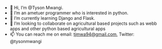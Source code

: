 - 👋 Hi, I’m @Tyson Mwangi.
- 👀 I’m an ametuer programmer who is interested in python.
- 🌱 I’m currently learning Django and Flask. 
- 💞️ I’m looking to collaborate on agricultural based projects such as webb apps and other python based agricultural apps
- 📫 You can reach me on email: tjmwa94@gmail.com, Twitter: @tysonmwangi

<!---
TjMwa/TjMwa is a ✨ special ✨ repository because its `README.md` (this file) appears on your GitHub profile.
You can click the Preview link to take a look at your changes.
--->
